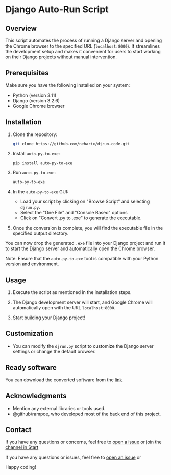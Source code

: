 # Django Auto-Run Script

## Overview

This script automates the process of running a Django server and opening the Chrome browser to the specified URL (`localhost:8000`). It streamlines the development setup and makes it convenient for users to start working on their Django projects without manual intervention.

## Prerequisites

Make sure you have the following installed on your system:

- Python (version 3.11)
- Django (version 3.2.6)
- Google Chrome browser

## Installation

1. Clone the repository:

    ```bash
    git clone https://github.com/neharix/djrun-code.git
    ```

2. Install `auto-py-to-exe`:

    ```bash
    pip install auto-py-to-exe
    ```

3. Run `auto-py-to-exe`:

    ```bash
    auto-py-to-exe
    ```

4. In the `auto-py-to-exe` GUI:

    - Load your script by clicking on "Browse Script" and selecting `djrun.py`.
    - Select the "One File" and "Console Based" options
    - Click on "Convert .py to .exe" to generate the executable.

5. Once the conversion is complete, you will find the executable file in the specified output directory.

You can now drop the generated `.exe` file into your Django project and run it to start the Django server and automatically open the Chrome browser.

Note: Ensure that the `auto-py-to-exe` tool is compatible with your Python version and environment.


## Usage

1. Execute the script as mentioned in the installation steps.

2. The Django development server will start, and Google Chrome will automatically open with the URL `localhost:8000`.

3. Start building your Django project!

## Customization

- You can modify the `djrun.py` script to customize the Django server settings or change the default browser.

## Ready software

You can download the converted software from the [link](https://drive.google.com/file/d/1nSSWaH8UTC-mJXORSXOcnSdBkbt7BdMm/view?usp=sharing)

## Acknowledgments

- Mention any external libraries or tools used.
- @github/rampoe, who developed most of the back end of this project.

## Contact

If you have any questions or concerns, feel free to [open a issue](https://github.com/neharix/djrun-code/issues) or join the [channel in Start](https://tmstart.me/neharix_commits)

If you have any questions or issues, feel free to [open an issue](https://github.com/neharix/djrun-code/issues) or 

Happy coding!
